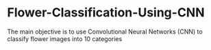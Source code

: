 # Flower-Classification-Using-CNN

The main objective is to use Convolutional Neural Networks (CNN) to classify flower images into 10 categories
